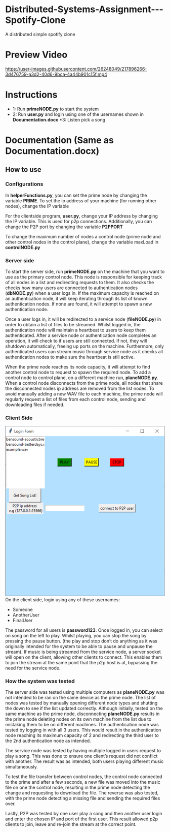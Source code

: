 # Distributed-Systems-Assignment---Spotify-Clone
A distributed simple spotify clone

# Preview Video
https://user-images.githubusercontent.com/26248049/217896266-3d476759-a3d2-40d6-9bca-4a44b901c15f.mp4

# Instructions
* 1: Run **primeNODE.py** to start the system
* 2: Run **user.py** and login using one of the usernames shown in **Documentation.docx**
*3: Listen pick a song

# Documentation (Same as Documentation.docx)

## How to use
### Configurations
In **helperFunctions.py**, you can set the prime node by changing the variable **PRIME**. To set the ip address of your machine (for running other nodes), change the IP variable

For the clientside program, **user.py**, change your IP address by changing the IP variable. This is used for p2p connections. Additionally, you can change the P2P port by changing the variable **P2PPORT**

To change the maximum number of nodes a control node (prime node and other control nodes in the control plane), change the variable maxLoad in **controlNODE.py**

### Server side
To start the server side, run **primeNODE.py** on the machine that you want to use as the primary control node. This node is responsible for keeping track of all nodes in a list and redirecting requests to them. It also checks the checks how many users are connected to authentication nodes (**dbNODE.py**) when a user logs in. If the maximum capacity is reached on an authentication node, it will keep iterating through its list of known authentication nodes. If none are found, it will attempt to spawn a new authentication node.

Once a user logs in, it will be redirected to a service node (**fileNODE.py**) in order to obtain a list of files to be streamed. Whilst logged in, the authentication node will maintain a heartbeat to users to keep them authenticated. After a service node or authentication node completes an operation, it will check to if users are still connected. If not, they will shutdown automatically, freeing up ports on the machine. Furthermore, only authenticated users can stream music through service node as it checks all authentication nodes to make sure the heartbeat is still active.

When the prime node reaches its node capacity, it will attempt to find another control node to request to spawn the required node. To add a control node to control plane, on a different machine run, **planeNODE.py**. When a control node disconnects from the prime node, all nodes that share the disconnected nodes ip address are removed from the list nodes. To avoid manually adding a new WAV file to each machine, the prime node will regularly request a list of files from each control node, sending and downloading files if needed.

### Client Side
![User preview](userPreview.png?raw=true "Preview of the user.py when logged in")
On the client side, login using any of these usernames:
* Someone
* AnotherUser
* FinalUser

The password for all users is **password123**. Once logged in, you can select on song on the left to play. Whilst playing, you can stop the song by pressing the pause button. (the play and stop don’t do anything as it was originally intended for the system to be able to pause and unpause the stream). If music is being streamed from the service node, a server socket will open on the client, allowing other clients to connect. This enables them to join the stream at the same point that the p2p host is at, bypassing the need for the service node.

### How the system was tested
The server side was tested using multiple computers as **planeNODE.py** was not intended to be ran on the same device as the prime node. The list of nodes was tested by manually opening different node types and shutting the down to see if the list updated correctly. Although initially, tested on the same machine as the prime node, disconnecting **planeNODE.py** results in the prime node deleting nodes on its own machine from the list due to mistaking them to be on different machines. The authentication node was tested by logging in with all 3 users. This would result in the authentication node reaching its maximum capacity of 2 and redirecting the third user to the 2nd authentication node as intended.

The service node was tested by having multiple logged in users request to play a song. This was done to ensure one client’s request did not conflict with another. The result was as intended, both users playing different music simultaneously.

To test the file transfer between control nodes, the control node connected to the prime and after a few seconds, a new file was moved into the music file on one the control node, resulting in the prime node detecting the change and requesting to download the file. The reverse was also tested, with the prime node detecting a missing file and sending the required files over.

Lastly, P2P was tested by one user play a song and then another user login and enter the chosen IP and port of the first user. This result allowed p2p clients to join, leave and re-join the stream at the correct point.


